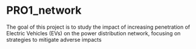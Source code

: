# PRO1_network
The goal of this project is to study the impact of increasing penetration of Electric Vehicles (EVs) on the power distribution network, focusing on strategies to mitigate adverse impacts
